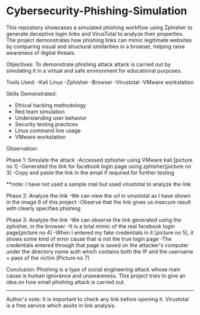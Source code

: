 # Cybersecurity-Phishing-Simulation
This repository showcases a simulated phishing workflow using Zphisher to generate deceptive login links and VirusTotal to analyze their properties. The project demonstrates how phishing links can mimic legitimate websites by comparing visual and structural similarities in a browser, helping raise awareness of digital threats. 

Objectives: To demonstrate phishing attack attack is carried out by simulating it in a virtual and safe environment for educational purposes.

Tools Used:
-Kali Linux
-Zphisher
-Browser
-Virustotal
-VMware workstation

Skills Demonstrated:
- Ethical hacking methodology
- Red team simulation
- Understanding user behavior
- Security testing practices
- Linux command line usage
- VMware workstation

Observation:

Phase 1: Simulate the attack 
-Accessed zphisher using VMware kali [picture no 1]
-Generated the link for facebook login page using zphisher[picture no 3]
-Copy and paste the link in the email if required for further testing

   **note: I have not used a sample mail but used virustotal to analyze the link

Phase 2: Analyze the link
-We can view the url in virustotal as I have shown in the image 6 of this project 
-Observe that the link gives us insecure result with clearly specifies phishing

Phase 3: Analyze the link
-We can observe the link generated using the zphisher, in the browser 
-It is a total mimic of the real facebook login page[picture no 4]
-When I entered my fake credentials in it [picture no 5], it shows some kind of error cause that is not the true login page
-The credentials entered through that page is saved on the attacker's computer under the directory name auth which contains both the IP and the username + pass of the victim
[Picture no 7]

Conclusion: Phishing is a type of social engineering attack whose main cause is human ignorance and unawareness. This project tries to give an idea on how email phishing attack is carried out. 

------------------------------------------------------------

Author's note: It is important to check any link before opening it. Virustotal is a free service which assits in link analysis.



